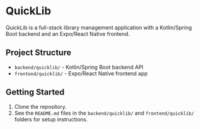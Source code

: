 # QuickLib

QuickLib is a full-stack library management application with a Kotlin/Spring Boot backend and an Expo/React Native frontend.

## Project Structure

- `backend/quicklib/` - Kotlin/Spring Boot backend API
- `frontend/quicklib/` - Expo/React Native frontend app

## Getting Started

1. Clone the repository.
2. See the `README.md` files in the `backend/quicklib/` and `frontend/quicklib/` folders for setup instructions.